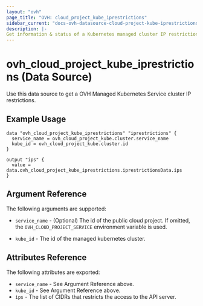 ```yaml
---
layout: "ovh"
page_title: "OVH: cloud_project_kube_iprestrictions"
sidebar_current: "docs-ovh-datasource-cloud-project-kube-iprestrictions-x"
description: |-
Get information & status of a Kubernetes managed cluster IP restrictions in a public cloud project.
---
```


# ovh_cloud_project_kube_iprestrictions (Data Source)

Use this data source to get a OVH Managed Kubernetes Service cluster IP restrictions.

## Example Usage

```hcl
data "ovh_cloud_project_kube_iprestrictions" "iprestrictions" {
  service_name = ovh_cloud_project_kube.cluster.service_name
  kube_id = ovh_cloud_project_kube.cluster.id
}

output "ips" {
  value = data.ovh_cloud_project_kube_iprestrictions.iprestrictionsData.ips
}
```

## Argument Reference

The following arguments are supported:

* `service_name` - (Optional) The id of the public cloud project. If omitted,
  the `OVH_CLOUD_PROJECT_SERVICE` environment variable is used.

* `kube_id` - The id of the managed kubernetes cluster.

## Attributes Reference

The following attributes are exported:

* `service_name` - See Argument Reference above.
* `kube_id` - See Argument Reference above.
* `ips` - The list of CIDRs that restricts the access to the API server.
